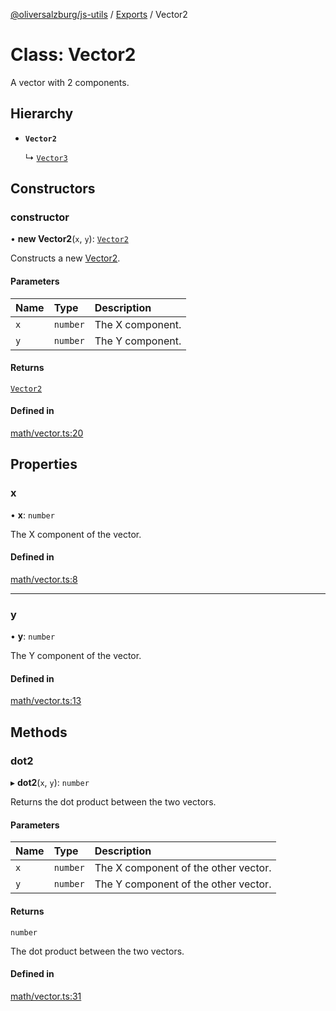[@oliversalzburg/js-utils](../README.md) / [Exports](../modules.md) / Vector2

# Class: Vector2

A vector with 2 components.

## Hierarchy

-   **`Vector2`**

    ↳ [`Vector3`](Vector3.md)

## Constructors

### constructor

• **new Vector2**(`x`, `y`): [`Vector2`](Vector2.md)

Constructs a new [Vector2](Vector2.md).

#### Parameters

| Name | Type     | Description      |
| :--- | :------- | :--------------- |
| `x`  | `number` | The X component. |
| `y`  | `number` | The Y component. |

#### Returns

[`Vector2`](Vector2.md)

#### Defined in

[math/vector.ts:20](https://github.com/oliversalzburg/js-utils/blob/c7813d3/source/math/vector.ts#L20)

## Properties

### x

• **x**: `number`

The X component of the vector.

#### Defined in

[math/vector.ts:8](https://github.com/oliversalzburg/js-utils/blob/c7813d3/source/math/vector.ts#L8)

---

### y

• **y**: `number`

The Y component of the vector.

#### Defined in

[math/vector.ts:13](https://github.com/oliversalzburg/js-utils/blob/c7813d3/source/math/vector.ts#L13)

## Methods

### dot2

▸ **dot2**(`x`, `y`): `number`

Returns the dot product between the two vectors.

#### Parameters

| Name | Type     | Description                          |
| :--- | :------- | :----------------------------------- |
| `x`  | `number` | The X component of the other vector. |
| `y`  | `number` | The Y component of the other vector. |

#### Returns

`number`

The dot product between the two vectors.

#### Defined in

[math/vector.ts:31](https://github.com/oliversalzburg/js-utils/blob/c7813d3/source/math/vector.ts#L31)
